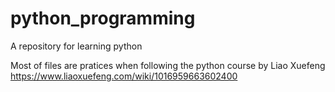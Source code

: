 # python_programming
A repository for learning python

Most of files are pratices when following the python course by Liao Xuefeng
https://www.liaoxuefeng.com/wiki/1016959663602400

